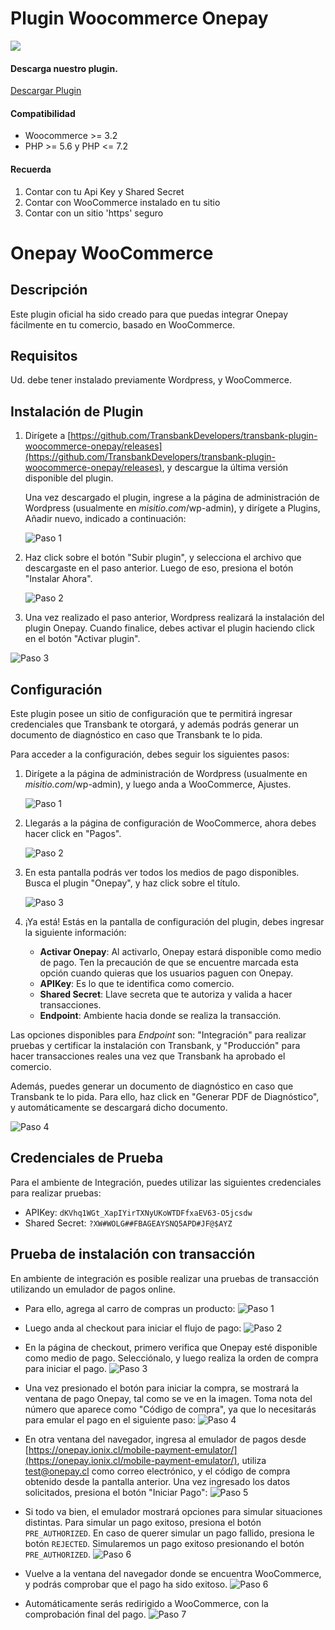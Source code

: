 # Plugin Woocommerce Onepay

<div class="data-menu-side-right">
  <div class="btn-side-right"><span><img src="/images/navbar.png"></span></div>
  <div class="block-cantainer">
    <h4>Descarga nuestro plugin.</h4>
    <a class="td_btn-more" target="_blank" href="https://github.com/TransbankDevelopers/transbank-plugin-woocommerce-onepay/releases/latest">Descargar Plugin</a>
    <br>
    <h4>Compatibilidad</h4>
    <ul>
      <li>Woocommerce >= 3.2</li>
      <li>PHP >= 5.6 y PHP <= 7.2</li>
    </ul>
    <h4>Recuerda</h4>
    <ol>
      <li>Contar con tu Api Key y Shared Secret</li>
      <li>Contar con WooCommerce instalado en tu sitio</li>
      <li>Contar con un sitio 'https' seguro</li>
    </ol>
  </div>
</div>

<h1 class="toc-ignore">Onepay WooCommerce</h1>
<h1 style="display: none;">Onepay</h1>

## Descripción

Este plugin oficial ha sido creado para que puedas integrar Onepay fácilmente en tu comercio, basado en WooCommerce.

## Requisitos

Ud. debe tener instalado previamente Wordpress, y WooCommerce.

## Instalación de Plugin

1. Dirígete a [https://github.com/TransbankDevelopers/transbank-plugin-woocommerce-onepay/releases](https://github.com/TransbankDevelopers/transbank-plugin-woocommerce-onepay/releases), y descargue la última versión disponible del plugin.

   Una vez descargado el plugin, ingrese a la página de administración de Wordpress (usualmente en _misitio.com_/wp-admin), y dirígete a Plugins, Añadir nuevo, indicado a continuación:

   ![Paso 1](/images/plug/woo/onepay/paso1.png)

2. Haz click sobre el botón "Subir plugin", y selecciona el archivo que descargaste en el paso anterior. Luego de eso, presiona el botón "Instalar Ahora".

   ![Paso 2](/images/plug/woo/onepay/paso2.png)

3. Una vez realizado el paso anterior, Wordpress realizará la instalación del plugin Onepay. Cuando finalice, debes activar el plugin haciendo click en el botón "Activar plugin".

  ![Paso 3](/images/plug/woo/onepay/paso3.png)

## Configuración

Este plugin posee un sitio de configuración que te permitirá ingresar credenciales que Transbank te otorgará, y además podrás generar un documento de diagnóstico en caso que Transbank te lo pida.

Para acceder a la configuración, debes seguir los siguientes pasos:

1. Dirígete a la página de administración de Wordpress (usualmente en _misitio.com_/wp-admin), y luego anda a WooCommerce, Ajustes.

    ![Paso 1](/images/plug/woo/onepay/paso4.png)

2. Llegarás a la página de configuración de WooCommerce, ahora debes hacer click en "Pagos".

   ![Paso 2](/images/plug/woo/onepay/paso5.png)

3. En esta pantalla podrás ver todos los medios de pago disponibles.  Busca el plugin "Onepay", y haz click sobre el título.

    ![Paso 3](/images/plug/woo/onepay/paso6.png)

4. ¡Ya está! Estás en la pantalla de configuración del plugin, debes ingresar la siguiente información:
     * **Activar Onepay**: Al activarlo, Onepay estará disponible como medio de pago. Ten la precaución de que se encuentre marcada esta opción cuando quieras que los usuarios paguen con Onepay.
     * **APIKey**: Es lo que te identifica como comercio.
     * **Shared Secret**: Llave secreta que te autoriza y valida a hacer transacciones.
     * **Endpoint**: Ambiente hacia donde se realiza la transacción.

  Las opciones disponibles para _Endpoint_ son: "Integración" para realizar pruebas y certificar la instalación con Transbank, y "Producción" para hacer transacciones reales una vez que Transbank ha aprobado el comercio.

  Además, puedes generar un documento de diagnóstico en caso que Transbank te lo pida. Para ello, haz click en "Generar PDF de Diagnóstico", y automáticamente se descargará dicho documento.

  ![Paso 4](/images/plug/woo/onepay/paso7.png)

## Credenciales de Prueba

Para el ambiente de Integración, puedes utilizar las siguientes credenciales para realizar pruebas:

* APIKey: `dKVhq1WGt_XapIYirTXNyUKoWTDFfxaEV63-O5jcsdw`
* Shared Secret: `?XW#WOLG##FBAGEAYSNQ5APD#JF@$AYZ`

## Prueba de instalación con transacción

En ambiente de integración es posible realizar una pruebas de transacción utilizando un emulador de pagos online.

* Para ello, agrega al carro de compras un producto:
  ![Paso 1](/images/plug/woo/onepay/emu1.png)

* Luego anda al checkout para iniciar el flujo de pago:
  ![Paso 2](/images/plug/woo/onepay/emu2.png)

* En la página de checkout, primero verifica que Onepay esté disponible como medio de pago. Selecciónalo, y luego realiza la orden de compra para iniciar el pago.
  ![Paso 3](/images/plug/woo/onepay/emu3.png)

* Una vez presionado el botón para iniciar la compra, se mostrará la ventana de pago Onepay, tal como se ve en la imagen. Toma nota del número que aparece como "Código de compra", ya que lo necesitarás para emular el pago en el siguiente paso:
  ![Paso 4](/images/plug/woo/onepay/emu4.png)

* En otra ventana del navegador, ingresa al emulador de pagos desde [https://onepay.ionix.cl/mobile-payment-emulator/](https://onepay.ionix.cl/mobile-payment-emulator/), utiliza test@onepay.cl como correo electrónico, y el código de compra obtenido desde la pantalla anterior. Una vez ingresado los datos solicitados, presiona el botón "Iniciar Pago":
  ![Paso 5](/images/plug/woo/onepay/emu5.png)

* Si todo va bien, el emulador mostrará opciones para simular situaciones distintas. Para simular un pago exitoso, presiona el botón `PRE_AUTHORIZED`. En caso de querer simular un pago fallido, presiona le botón `REJECTED`. Simularemos un pago exitoso presionando el botón `PRE_AUTHORIZED`.
  ![Paso 6](/images/plug/woo/onepay/emu6.png)

* Vuelve a la ventana del navegador donde se encuentra WooCommerce, y podrás comprobar que el pago ha sido exitoso.
 ![Paso 6](/images/plug/woo/onepay/emu7.png)

* Automáticamente serás redirigido a WooCommerce, con la comprobación final del pago.
 ![Paso 7](/images/plug/woo/onepay/emu8.png)
